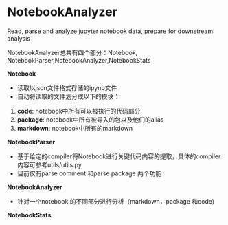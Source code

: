 # NotebookAnalyzer

Read, parse and analyze jupyter notebook data, prepare for downstream analysis

NotebookAnalyzer总共有四个部分：Notebook, NotebookParser,NotebookAnalyzer,NotebookStats

**Notebook**

- 读取以json文件格式存储的ipynb文件
- 自动将读取的文件划分成以下的模块：
1. **code**:  notebook中所有可以被执行的代码部分
1. **package**:  notebook中所有被导入的包以及他们的alias
1. **markdown**: notebook中所有的markdown

**NotebookParser**

- 基于给定的compiler将Notebook进行关键代码内容的提取，具体的compiler内容可参考utils/utils.py
- 目前仅有parse comment 和parse package 两个功能

**NotebookAnalyzer**
- 针对一个notebook 的不同部分进行分析（markdown，package 和code)


**NotebookStats**
